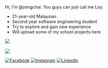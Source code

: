 Hi, I’m @zengchai. You guys can just call me Loy.
- 21-year-old Malaysian
- Second year software engineering student
- Try to explore and gain new experience
- Will upload some of my school projects here

![](https://komarev.com/ghpvc/?username=zengchai&label=Profile%20views&color=8c8c8c&flat)<br/>
<br/>
![](https://github-readme-streak-stats.herokuapp.com/?user=zengchai&theme=swift&hide_border=false)<br/>

[![Facebook](https://img.shields.io/badge/Facebook-%231877F2.svg?logo=Facebook&logoColor=white)](https://facebook.com/zenchai.tan.98) [![Instagram](https://img.shields.io/badge/Instagram-%23E4405F.svg?logo=Instagram&logoColor=white)](https://instagram.com/zeng_chai) [![LinkedIn](https://img.shields.io/badge/LinkedIn-%230077B5.svg?logo=linkedin&logoColor=white)](https://linkedin.com/in/zeng-chai-tan-a969341a9)


<!---
zengchai/zengchai is a ✨ special ✨ repository because its `README.md` (this file) appears on your GitHub profile.
You can click the Preview link to take a look at your changes.
--->


